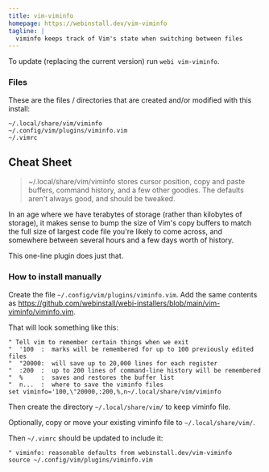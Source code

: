 ```yaml
---
title: vim-viminfo
homepage: https://webinstall.dev/vim-viminfo
tagline: |
  viminfo keeps track of Vim's state when switching between files
---
```


To update (replacing the current version) run `webi vim-viminfo`.

### Files

These are the files / directories that are created and/or modified with this
install:

```text
~/.local/share/vim/viminfo
~/.config/vim/plugins/viminfo.vim
~/.vimrc
```

## Cheat Sheet

> ~/.local/share/vim/viminfo stores cursor position, copy and paste buffers, command history,
> and a few other goodies. The defaults aren't always good, and should be
> tweaked.

In an age where we have terabytes of storage (rather than kilobytes of storage),
it makes sense to bump the size of Vim's copy buffers to match the full size of
largest code file you're likely to come across, and somewhere between several
hours and a few days worth of history.

This one-line plugin does just that.

### How to install manually

Create the file `~/.config/vim/plugins/viminfo.vim`. Add the same contents as
<https://github.com/webinstall/webi-installers/blob/main/vim-viminfo/viminfo.vim>.

That will look something like this:

```vim
" Tell vim to remember certain things when we exit
"  '100  :  marks will be remembered for up to 100 previously edited files
"  "20000:  will save up to 20,000 lines for each register
"  :200  :  up to 200 lines of command-line history will be remembered
"  %     :  saves and restores the buffer list
"  n...  :  where to save the viminfo files
set viminfo='100,\"20000,:200,%,n~/.local/share/vim/viminfo
```

Then create the directory `~/.local/share/vim/` to keep viminfo file.

Optionally, copy or move your existing viminfo file to `~/.local/share/vim/`.

Then `~/.vimrc` should be updated to include it:

```vim
" viminfo: reasonable defaults from webinstall.dev/vim-viminfo
source ~/.config/vim/plugins/viminfo.vim
```
